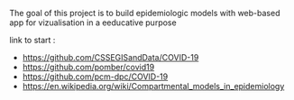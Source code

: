 The goal of this project is to build epidemiologic models with web-based app for vizualisation in a eeducative purpose


link to start :

* https://github.com/CSSEGISandData/COVID-19
* https://github.com/pomber/covid19
* https://github.com/pcm-dpc/COVID-19
* https://en.wikipedia.org/wiki/Compartmental_models_in_epidemiology
